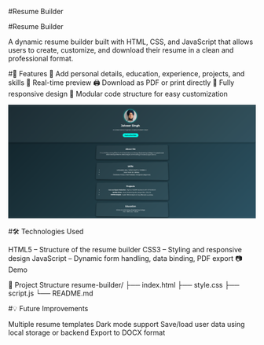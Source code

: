 #Resume Builder

#Resume Builder

A dynamic resume builder built with HTML, CSS, and JavaScript that allows users to create, customize, and download their resume in a clean and professional format.

#🚀 Features
🧾 Add personal details, education, experience, projects, and skills
🎨 Real-time preview
🖨️ Download as PDF or print directly
📱 Fully responsive design
🧩 Modular code structure for easy customization

![Screenshot](image.png)

#🛠️ Technologies Used

HTML5 – Structure of the resume builder
CSS3 – Styling and responsive design
JavaScript – Dynamic form handling, data binding, PDF export
📷 Demo

📂 Project Structure
resume-builder/
├── index.html
├── style.css
├── script.js
└── README.md


#💡 Future Improvements

Multiple resume templates
Dark mode support
Save/load user data using local storage or backend
Export to DOCX format



